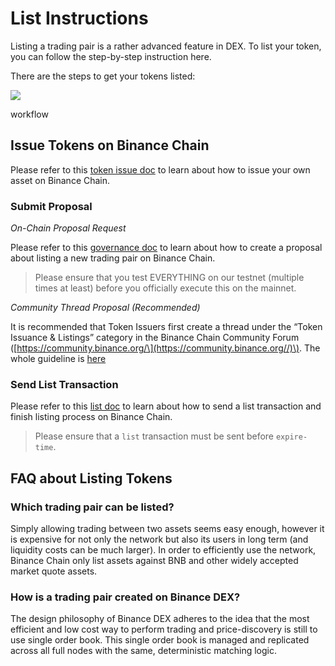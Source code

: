 # List Instructions

Listing a trading pair is a rather advanced feature in DEX. To list your token, you can follow the step-by-step instruction here.

There are the steps to get your tokens listed:

![](https://docs.binance.org/assets/listing-workflow.jpg)

workflow

## Issue Tokens on Binance Chain <a id="issue-tokens-on-binance-chain"></a>

Please refer to this [token issue doc](https://docs.binance.org/tokens.html) to learn about how to issue your own asset on Binance Chain.

### Submit Proposal <a id="2-submit-proposal"></a>

_On-Chain Proposal Request_

Please refer to this [governance doc](https://docs.binance.org/governance.html) to learn about how to create a proposal about listing a new trading pair on Binance Chain.

> Please ensure that you test EVERYTHING on our testnet \(multiple times at least\) before you officially execute this on the mainnet.

_Community Thread Proposal \(Recommended\)_

It is recommended that Token Issuers first create a thread under the “Token Issuance & Listings” category in the Binance Chain Community Forum \([https://community.binance.org/\](https://community.binance.org//)\). The whole guideline is [here](https://community.binance.org/topic/18/guidelines-on-how-to-list-your-token-on-binance-dex)​

### Send List Transaction <a id="3-send-list-transaction"></a>

Please refer to this [list doc](https://docs.binance.org/list.html) to learn about how to send a list transaction and finish listing process on Binance Chain.

> Please ensure that a `list` transaction must be sent before `expire-time`.

## FAQ about Listing Tokens <a id="faq-about-listing-tokens"></a>

### Which trading pair can be listed? <a id="which-trading-pair-can-be-listed"></a>

Simply allowing trading between two assets seems easy enough, however it is expensive for not only the network but also its users in long term \(and liquidity costs can be much larger\). In order to efficiently use the network, Binance Chain only list assets against BNB and other widely accepted market quote assets.

### How is a trading pair created on Binance DEX? <a id="how-is-a-trading-pair-created-on-binance-dex"></a>

The design philosophy of Binance DEX adheres to the idea that the most efficient and low cost way to perform trading and price-discovery is still to use single order book. This single order book is managed and replicated across all full nodes with the same, deterministic matching logic.

